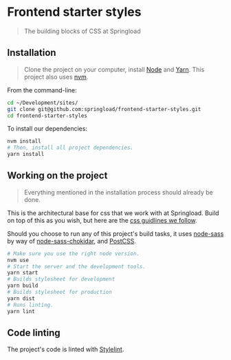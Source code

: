 # Frontend starter styles

> The building blocks of CSS at Springload

## Installation

> Clone the project on your computer, install [Node](https://nodejs.org) and [Yarn](https://yarnpkg.com/lang/en/docs/install/). This project also uses [nvm](https://github.com/creationix/nvm).

From the command-line:

```sh
cd ~/Development/sites/
git clone git@github.com:springload/frontend-starter-styles.git
cd frontend-starter-styles
```

To install our dependencies:

```sh
nvm install
# Then, install all project dependencies.
yarn install
```

## Working on the project

> Everything mentioned in the installation process should already be done.

This is the architectural base for css that we work with at Springload. Build on top of this as you wish, but here are the [css guidlines we follow](https://github.com/springload/frontend-starter-kit/blob/master/docs/css.md).

Should you choose to run any of this project's build tasks, it uses [node-sass](https://github.com/sass/node-sass) by way of [node-sass-chokidar](https://github.com/michaelwayman/node-sass-chokidar), and [PostCSS](https://github.com/postcss/postcss).

```sh
# Make sure you use the right node version.
nvm use
# Start the server and the development tools.
yarn start
# Builds stylesheet for development
yarn build
# Builds stylesheet for production
yarn dist
# Runs linting.
yarn lint
```

## Code linting

The project's code is linted with [Stylelint](https://github.com/stylelint/stylelint).
